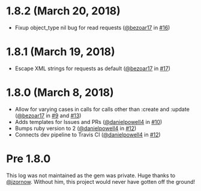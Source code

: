 # 1.8.2 (March 20, 2018)

* Fixup object_type nil bug for read requests ([@bezoar17](https://github.com/bezoar17) in [#16](https://github.com/privateprep/intacct-ruby/pull/16))

# 1.8.1 (March 19, 2018)

* Escape XML strings for requests as default ([@bezoar17](https://github.com/bezoar17) in [#17](https://github.com/privateprep/intacct-ruby/pull/17))

# 1.8.0 (March 8, 2018)

* Allow for varying cases in calls for calls other than :create and :update ([@bezoar17](https://github.com/bezoar17) in [#9](https://github.com/privateprep/intacct-ruby/pull/9) and [#13](https://github.com/privateprep/intacct-ruby/pull/13))
* Adds templates for Issues and PRs ([@danielpowell4](https://github.com/danielpowell4) in [#10](https://github.com/privateprep/intacct-ruby/pull/10))
* Bumps ruby version to 2 ([@danielpowell4](https://github.com/danielpowell4) in [#12](https://github.com/privateprep/intacct-ruby/pull/12))
* Connects dev pipeline to Travis CI ([@danielpowell4](https://github.com/danielpowell4) in [#12](https://github.com/privateprep/intacct-ruby/pull/12))

# Pre 1.8.0

This log was not maintained as the gem was private.
Huge thanks to [@jzornow](https://github.com/jzornow). Without him, this project would never have gotten off the ground!
